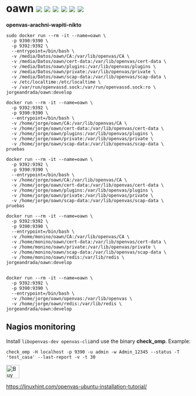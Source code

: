 # oawn [![](https://images.microbadger.com/badges/version/jorgeandrada/oawn:latest.svg)](https://microbadger.com/images/jorgeandrada/oawn:latest "Get your own version badge on microbadger.com") [![](https://images.microbadger.com/badges/commit/jorgeandrada/oawn:latest.svg)](https://microbadger.com/images/jorgeandrada/oawn:latest "Get your own commit badge on microbadger.com") [![](https://images.microbadger.com/badges/image/jorgeandrada/oawn:latest.svg)](https://microbadger.com/images/jorgeandrada/oawn:latest "Get your own image badge on microbadger.com") [![](https://images.microbadger.com/badges/version/jorgeandrada/oawn:develop.svg)](https://microbadger.com/images/jorgeandrada/oawn:develop "Get your own version badge on microbadger.com") [![](https://images.microbadger.com/badges/commit/jorgeandrada/oawn:develop.svg)](https://microbadger.com/images/jorgeandrada/oawn:develop "Get your own commit badge on microbadger.com") [![](https://images.microbadger.com/badges/image/jorgeandrada/oawn:develop.svg)](https://microbadger.com/images/jorgeandrada/oawn:develop "Get your own image badge on microbadger.com")

**openvas-arachni-wapiti-nikto**


```
sudo docker run --rm -it --name=oawn \
  -p 9390:9390 \
  -p 9392:9392 \
  --entrypoint=/bin/bash \
  -v /media/Datos/oawn/CA:/var/lib/openvas/CA \
  -v /media/Datos/oawn/cert-data:/var/lib/openvas/cert-data \
  -v /media/Datos/oawn/plugins:/var/lib/openvas/plugins \
  -v /media/Datos/oawn/private:/var/lib/openvas/private \
  -v /media/Datos/oawn/scap-data:/var/lib/openvas/scap-data \
  -v /etc/localtime:/etc/localtime \
  -v /var/run/openvassd.sock:/var/run/openvassd.sock:ro \
jorgeandrada/oawn:develop

docker run --rm -it --name=oawn \
  -p 9392:9392 \
  -p 9390:9390 \
  --entrypoint=/bin/bash \
  -v /home/jorge/oawn/CA:/var/lib/openvas/CA \
  -v /home/jorge/oawn/cert-data:/var/lib/openvas/cert-data \
  -v /home/jorge/oawn/plugins:/var/lib/openvas/plugins \
  -v /home/jorge/oawn/private:/var/lib/openvas/private \
  -v /home/jorge/oawn/scap-data:/var/lib/openvas/scap-data \
pruebas

docker run --rm -it --name=oawn \
  -p 9392:9392 \
  -p 9390:9390 \
  --entrypoint=/bin/bash \
  -v /home/jorge/oawn/CA:/var/lib/openvas/CA \
  -v /home/jorge/oawn/cert-data:/var/lib/openvas/cert-data \
  -v /home/jorge/oawn/plugins:/var/lib/openvas/plugins \
  -v /home/jorge/oawn/private:/var/lib/openvas/private \
  -v /home/jorge/oawn/scap-data:/var/lib/openvas/scap-data \
pruebas

docker run --rm -it --name=oawn \
  -p 9392:9392 \
  -p 9390:9390 \
  --entrypoint=/bin/bash \
  -v /home/monino/oawn/CA:/var/lib/openvas/CA \
  -v /home/monino/oawn/cert-data:/var/lib/openvas/cert-data \
  -v /home/monino/oawn/private:/var/lib/openvas/private \
  -v /home/monino/oawn/scap-data:/var/lib/openvas/scap-data \
  -v /home/monino/oawn/redis:/var/lib/redis \
jorgeandrada/oawn:develop


docker run --rm -it --name=oawn \
  -p 9392:9392 \
  -p 9390:9390 \
  --entrypoint=/bin/bash \
  -v /home/jorge/oawn/openvas:/var/lib/openvas \
  -v /home/jorge/oawn/redis:/var/lib/redis \
jorgeandrada/oawn:develop
```

## Nagios monitoring

Install ```libopenvas-dev openvas-cli```and use the binary **check_omp**.
Example:

```
check_omp -H localhost -p 9390 -u admin -w Admin_12345 --status -T 'test_casa' --last-report -v -t 30
```

<a href='https://ko-fi.com/A417UXC' target='_blank'><img height='36' style='border:0px;height:36px;' src='https://az743702.vo.msecnd.net/cdn/kofi2.png?v=0' border='0' alt='Buy Me a Coffee at ko-fi.com' /></a>

https://linuxhint.com/openvas-ubuntu-installation-tutorial/
<!--
RUN echo "kb_location=/var/run/redis/redis.sock" > /etc/openvas/openvassd.conf \
  && echo "nasl_no_signature_check = no" >> /etc/openvas/openvassd.conf \
  && sed -i "s/bind 127.0.0.1 ::1/bind 127.0.0.1/g" /etc/redis/redis.conf \
  && echo "unixsocket /var/run/redis/redis.sock" >> /etc/redis/redis.conf \
  && echo "unixsocketperm 777" >> /etc/redis/redis.conf \
  && sed -i "s/\/tmp\/redis.sock/\/var\/run\/redis\/redis.sock/g" /etc/default/openvas-scanner \
  && sed -i "s/127.0.0.1/0.0.0.0/g" /etc/default/openvas-manager \
  && sed -i "s/127.0.0.1/0.0.0.0/g" /etc/default/greenbone-security-assistant \
  && chmod +x /usr/local/bin/killall




 -->
